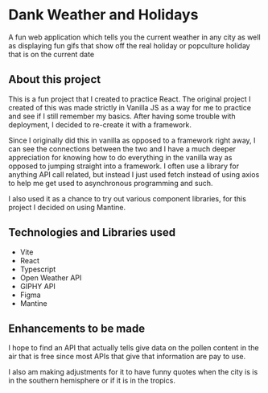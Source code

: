 # Dank Weather and Holidays

A fun web application which tells you the current weather in any city as well as displaying fun gifs that show off the real holiday or popculture holiday that is on the current date 

## About this project

This is a fun project that I created to practice React. The original project I created of this was made strictly in Vanilla JS as a way for me to practice and see if I still remember my basics. After having some trouble with deployment, I decided to re-create it with a framework. 

Since I originally did this in vanilla as opposed to a framework right away, I can see the connections between the two and I have a much deeper appreciation for knowing how to do everything in the vanilla way as opposed to jumping straight into a framework. I often use a library for anything API call related, but instead I just used fetch instead of using axios to help me get used to asynchronous programming and such. 

I also used it as a chance to try out various component libraries, for this project I decided on using Mantine. 

## Technologies and Libraries used 
<ul>
<li>Vite</li>
<li>React</li>
<li>Typescript</li>
<li>Open Weather API</li>
<li>GIPHY API</li>
<li>Figma</li>
<li>Mantine</li>
</ul>

## Enhancements to be made 

I hope to find an API that actually tells give data on the pollen content in the air that is free since most APIs that give that information are pay to use. 

I also am making adjustments for it to have funny quotes when the city is is in the southern hemisphere or if it is in the tropics. 
